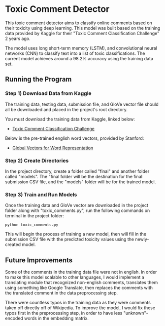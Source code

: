 # Toxic Comment Detector

This toxic comment detector aims to classify online comments based on their toxicity using deep learning. This model was built based on the training data provided by Kaggle for their "Toxic Comment Classification Challenge" 2 years ago.

The model uses long short-term memory (LSTM), and convolutional neural networks (CNN) to classify text into a list of toxic classifications. The current model achieves around a 98.2% accuracy using the training data set.

## Running the Program

### Step 1) Download Data from Kaggle

The training data, testing data, submission file, and GloVe vector file should all be downloaded and placed in the project's root directory.

You must download the training data from Kaggle, linked below:
- [Toxic Comment Classification Challenge](https://www.kaggle.com/c/jigsaw-toxic-comment-classification-challenge)

Below is the pre-trained english word vectors, provided by Stanford:
- [Global Vectors for Word Representation](https://nlp.stanford.edu/projects/glove/)

### Step 2) Create Directories

In the project directory, create a folder called "final" and another folder called "models". The "final folder will be the destination for the final submission CSV file, and the "models" folder will be for the trained model.

### Step 3) Train and Run Models

Once the training data and GloVe vector are downloaded in the project folder along with "toxic_comments.py", run the following commands on terminal in the project folder:

```
python toxic_comments.py
```

This will begin the process of training a new model, then will fill in the submission CSV file with the predicted toxicity values using the newly-created model.

## Future Improvements

Some of the comments in the training data file were not in english. In order to make this model scalable to other languages, I would implement a translating module that recognized non-english comments, translates them using something like Google Translate, then replaces the comments with the translated comment in the data preprocessing step.

There were countless typos in the training data as they were comments taken off directly off of Wikipedia. To improve the model, I would fix these typos first in the preprocessing step, in order to have less "unknown"-encoded words in the embedding matrix.